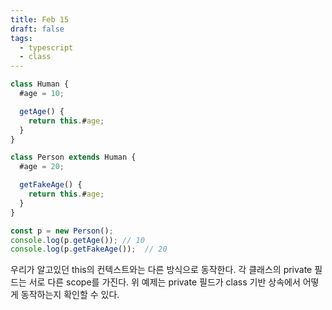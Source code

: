 ```yaml
---
title: Feb 15
draft: false
tags:
  - typescript
  - class
---
```

```typescript
class Human {
  #age = 10;

  getAge() {
    return this.#age; 
  }
}

class Person extends Human {
  #age = 20;

  getFakeAge() {
    return this.#age;
  }
}

const p = new Person();
console.log(p.getAge()); // 10
console.log(p.getFakeAge());  // 20
```

우리가 알고있던 this의 컨텍스트와는 다른 방식으로 동작한다. 각 클래스의 private 필드는 서로 다른 scope를 가진다. 위 예제는 private 필드가 class 기반 상속에서 어떻게 동작하는지 확인할 수 있다.